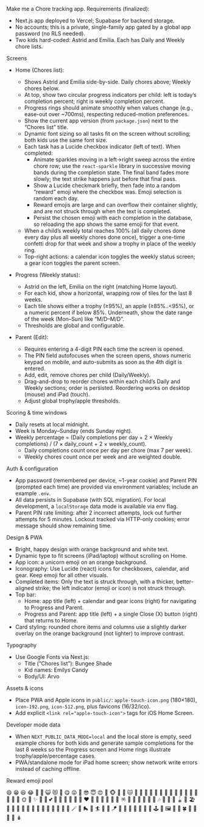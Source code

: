 Make me a Chore tracking app. Requirements (finalized):

- Next.js app deployed to Vercel; Supabase for backend storage.
- No accounts; this is a private, single-family app gated by a global app password (no RLS needed).
- Two kids hard-coded: Astrid and Emilia. Each has Daily and Weekly chore lists.

Screens

- Home (Chores list):
  - Shows Astrid and Emilia side-by-side. Daily chores above; Weekly chores below.
  - At top, show two circular progress indicators per child: left is today’s completion percent; right is weekly completion percent.
  - Progress rings should animate smoothly when values change (e.g., ease-out over ~700ms), respecting reduced-motion preferences.
  - Show the current app version (from `package.json`) next to the “Chores list” title.
  - Dynamic font sizing so all tasks fit on the screen without scrolling; both kids use the same font size.
  - Each task has a Lucide checkbox indicator (left of text). When completed:
    - Animate sparkles moving in a left→right sweep across the entire chore row; use the `react-sparkle` library in successive moving bands during the completion state. The final band fades more slowly; the text strike happens just before that final pass.
    - Show a Lucide checkmark briefly, then fade into a random “reward” emoji where the checkbox was. Emoji selection is random each day.
    - Reward emojis are large and can overflow their container slightly, and are not struck through when the text is completed.
    - Persist the chosen emoji with each completion in the database, so reloading the app shows the same emoji for that event.
  - When a child’s weekly total reaches 100% (all daily chores done every day plus all weekly chores done once), trigger a one-time confetti drop for that week and show a trophy in place of the weekly ring.
  - Top-right actions: a calendar icon toggles the weekly status screen; a gear icon toggles the parent screen.

- Progress (Weekly status):
  - Astrid on the left, Emilia on the right (matching Home layout).
  - For each kid, show a horizontal, wrapping row of tiles for the last 8 weeks.
  - Each tile shows either a trophy (≥95%), an apple (≥85%..<95%), or a numeric percent if below 85%. Underneath, show the date range of the week (Mon–Sun) like “M/D–M/D”.
  - Thresholds are global and configurable.

- Parent (Edit):
  - Requires entering a 4-digit PIN each time the screen is opened.
  - The PIN field autofocuses when the screen opens, shows numeric keypad on mobile, and auto-submits as soon as the 4th digit is entered.
  - Add, edit, remove chores per child (Daily/Weekly).
  - Drag-and-drop to reorder chores within each child’s Daily and Weekly sections; order is persisted. Reordering works on desktop (mouse) and iPad (touch).
  - Adjust global trophy/apple thresholds.

Scoring & time windows

- Daily resets at local midnight.
- Week is Monday–Sunday (ends Sunday night).
- Weekly percentage = (Daily completions per day + 2 × Weekly completions) / (7 × daily_count + 2 × weekly_count).
  - Daily completions count once per day per chore (max 7 per week).
  - Weekly chores count once per week and are weighted double.

Auth & configuration

- App password (remembered per device, ~1-year cookie) and Parent PIN (prompted each time) are provided via environment variables; include an example `.env`.
- All data persists in Supabase (with SQL migration). For local development, a `localStorage` data mode is available via env flag.
- Parent PIN rate limiting: after 2 incorrect attempts, lock out further attempts for 5 minutes. Lockout tracked via HTTP-only cookies; error message should show remaining time.

Design & PWA

- Bright, happy design with orange background and white text.
- Dynamic type to fit screens (iPad/laptop) without scrolling on Home.
- App icon: a unicorn emoji on an orange background.
- Iconography: Use Lucide (react) icons for checkboxes, calendar, and gear. Keep emoji for all other visuals.
- Completed items: Only the text is struck through, with a thicker, better-aligned strike; the left indicator (emoji or icon) is not struck through.
- Top bar:
  - Home: app title (left) + calendar and gear icons (right) for navigating to Progress and Parent.
  - Progress and Parent: app title (left) + a single Close (X) button (right) that returns to Home.
- Card styling: rounded chore items and columns use a slightly darker overlay on the orange background (not lighter) to improve contrast.

Typography

- Use Google Fonts via Next.js:
  - Title (“Chores list”): Bungee Shade
  - Kid names: Emilys Candy
  - Body/UI: Arvo

Assets & icons

- Place PWA and Apple icons in `public/`: `apple-touch-icon.png` (180×180), `icon-192.png`, `icon-512.png`, plus favicons (16/32/ico).
- Add explicit `<link rel="apple-touch-icon">` tags for iOS Home Screen.

Developer mode data

- When `NEXT_PUBLIC_DATA_MODE=local` and the local store is empty, seed example chores for both kids and generate sample completions for the last 8 weeks so the Progress screen and Home rings illustrate trophy/apple/percentage cases.
- PWA/standalone mode for iPad home screen; show network write errors instead of caching offline.

Reward emoji pool

😄 😁 😆 😂 🤩 🥳 😺 😻 🤗 😋 😜 🤪 😎 😇 😍 🥰 🐵 🙉 🐶 🐱 🐸 🐯 🐼 🦊 🦄 🐥 🐣 🐤 🐝 🦋 🐞 🐢 🐙 🐬 🦕 🌈 🌞 🌟 ✨ 💫 💖 💕 💞 💛 💚 💙 💜 🧡 ❤️ 🩵 🔆 🎈 🎉 🎊 🎁 🪅 🪩 🎠 🎡 🎢 🎨 🎵 🎶 🎸 🥁 🧩 🪀 🛝 🏖️ 🍭 🍦 🍪 🍰 🧁 🍓 🍉 🍌 🍊 🌽 🥕 🧃 🧸 🪄 🚀 🛼 🧗 🏄 🤸 🤹 🪁 🧙 🦸 🧚 🐲 🐉 🔮 💎 🕹️ 📸 🖼️ 🌸 🌼 🍀 🪷 🪻 🌻 🌺 🪆
